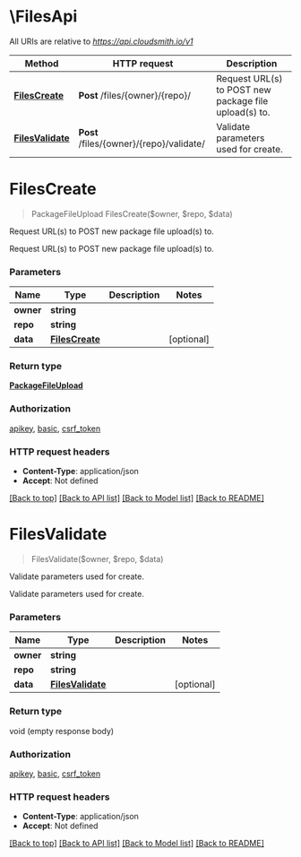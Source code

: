 # \FilesApi

All URIs are relative to *https://api.cloudsmith.io/v1*

Method | HTTP request | Description
------------- | ------------- | -------------
[**FilesCreate**](FilesApi.md#FilesCreate) | **Post** /files/{owner}/{repo}/ | Request URL(s) to POST new package file upload(s) to.
[**FilesValidate**](FilesApi.md#FilesValidate) | **Post** /files/{owner}/{repo}/validate/ | Validate parameters used for create.


# **FilesCreate**
> PackageFileUpload FilesCreate($owner, $repo, $data)

Request URL(s) to POST new package file upload(s) to.

Request URL(s) to POST new package file upload(s) to.


### Parameters

Name | Type | Description  | Notes
------------- | ------------- | ------------- | -------------
 **owner** | **string**|  | 
 **repo** | **string**|  | 
 **data** | [**FilesCreate**](FilesCreate.md)|  | [optional] 

### Return type

[**PackageFileUpload**](PackageFileUpload.md)

### Authorization

[apikey](../README.md#apikey), [basic](../README.md#basic), [csrf_token](../README.md#csrf_token)

### HTTP request headers

 - **Content-Type**: application/json
 - **Accept**: Not defined

[[Back to top]](#) [[Back to API list]](../README.md#documentation-for-api-endpoints) [[Back to Model list]](../README.md#documentation-for-models) [[Back to README]](../README.md)

# **FilesValidate**
> FilesValidate($owner, $repo, $data)

Validate parameters used for create.

Validate parameters used for create.


### Parameters

Name | Type | Description  | Notes
------------- | ------------- | ------------- | -------------
 **owner** | **string**|  | 
 **repo** | **string**|  | 
 **data** | [**FilesValidate**](FilesValidate.md)|  | [optional] 

### Return type

void (empty response body)

### Authorization

[apikey](../README.md#apikey), [basic](../README.md#basic), [csrf_token](../README.md#csrf_token)

### HTTP request headers

 - **Content-Type**: application/json
 - **Accept**: Not defined

[[Back to top]](#) [[Back to API list]](../README.md#documentation-for-api-endpoints) [[Back to Model list]](../README.md#documentation-for-models) [[Back to README]](../README.md)

